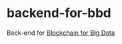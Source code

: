 # backend-for-bbd

Back-end for [Blockchain for Big Data](https://github.com/Pola8976/blockchain-for-big-data)

